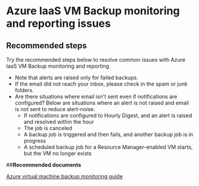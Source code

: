 <properties
	pageTitle="Azure IaaS VM Backup monitoring and reporting issues"
	description="Azure IaaS VM Backup monitoring and reporting issues"
	service="microsoft.recoveryservices"
	resource="vaults"
	authors="saurabhsensharma"
	displayOrder=""
	selfHelpType="resource"
	supportTopicIds="32447361"
	resourceTags=""
	productPesIds="15207"
	cloudEnvironments="public"
/>


# Azure IaaS VM Backup monitoring and reporting issues

## **Recommended steps**
Try the recommended steps below to resolve common issues with Azure IaaS VM Backup monitoring and reporting<br>
* Note that alerts are raised only for failed backups.
* If the email did not reach your inbox, please check in the spam or junk folders.
* Are there situations where email isn't sent even if notifications are configured? Below are situations where an alert is not raised and email is not sent to reduce alert-noise.<br>
    - If notifications are configured to Hourly Digest, and an alert is raised and resolved within the hour
    - The job is canceled
    - A backup job is triggered and then fails, and another backup job is in progress
    - A scheduled backup job for a Resource Manager-enabled VM starts, but the VM no longer exists

##**Recommended documents**

 [Azure virtual machine backup monitoring guide](https://azure.microsoft.com/documentation/articles/backup-azure-monitor-vms/)<br>
